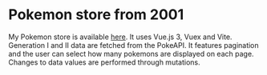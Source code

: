 # Pokemon store from 2001

My Pokemon store is available [here](https://even-pokemon-2001.netlify.app/). It uses Vue.js 3, Vuex and Vite. Generation I and II data are fetched from the PokeAPI. It features pagination and the user can select how many pokemons are displayed on each page. Changes to data values are performed through mutations.




